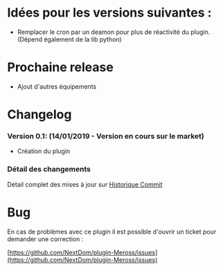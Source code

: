 # Idées pour les versions suivantes :

- Remplacer le cron par un deamon pour plus de réactivité du plugin. (Dépend également de la lib python)

# Prochaine release

- Ajout d'autres équipements

# Changelog

### Version 0.1:  (14/01/2019 - Version en cours sur le market)

* Création du plugin

### Détail des changements

Détail complet des mises à jour sur [Historique Commit](https://github.com/NextDom/plugin-Meross/commits/master)

# Bug

En cas de problèmes avec ce plugin il est possible d'ouvrir un ticket pour demander une correction :

[https://github.com/NextDom/plugin-Meross/issues](https://github.com/NextDom/plugin-Meross/issues)
